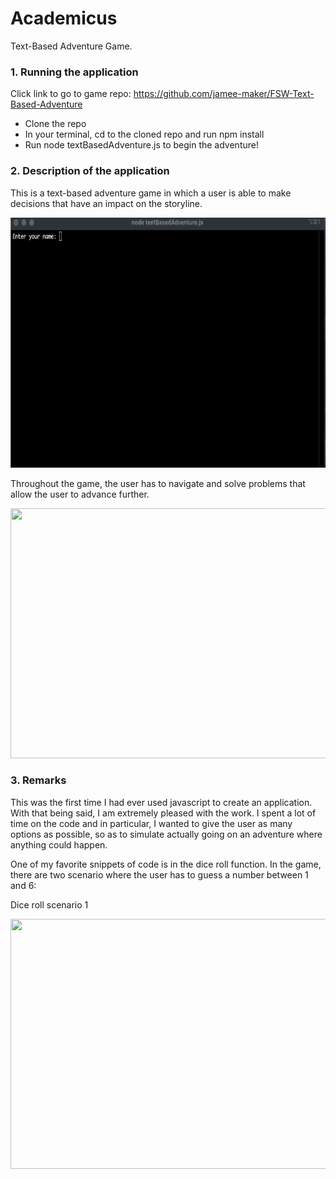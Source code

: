 # Academicus
Text-Based Adventure Game.


### 1. Running the application
Click link to go to game repo: https://github.com/jamee-maker/FSW-Text-Based-Adventure
<ul>
  <li>Clone the repo</li>
  <li>In your terminal, cd to the cloned repo and run npm install</li>
  <li>Run node textBasedAdventure.js to begin the adventure!</li>
  </ul>
  
### 2. Description of the application
<div>
<p>
This is a text-based adventure game in which a user is able to make decisions that have an impact on the storyline.
  </p>  

<img src="Assets/Intro.gif" width="700" height="400">


</div>



<div>


<p>
Throughout the game, the user has to navigate and solve problems that allow the user to advance further. 
</p>

<img src="Assets/navigate.gif" width="700" height="400">
</div>

### 3. Remarks
<div>
  This was the first time I had ever used javascript to create an application. With that being said, I am extremely pleased with the work.
  I spent a lot of time on the code and in particular, I wanted to give the user as many options as possible, so as to simulate actually going on an adventure     where anything could happen.
  
  
  One of my favorite snippets of code is in the dice roll function. In the game, there are two scenario where the user has to guess a number between 1 and 6:
  
   Dice roll scenario 1
   
   <img src="Assets/stationary dice .gif" width="700" height="400">
  


